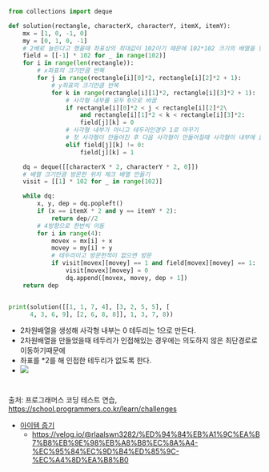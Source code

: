 ``` py
from collections import deque

def solution(rectangle, characterX, characterY, itemX, itemY):
    mx = [1, 0, -1, 0]
    my = [0, 1, 0, -1]
    # 2배로 늘린다고 했을때 좌표상의 최대값이 102이기 때문에 102*102 크기의 배열을 만든다.
    field = [[-1] * 102 for _ in range(102)]
    for i in range(len(rectangle)):
        # x좌표의 크기만큼 반복
        for j in range(rectangle[i][0]*2, rectangle[i][2]*2 + 1):
            # y좌표의 크기만큼 반복
            for k in range(rectangle[i][1]*2, rectangle[i][3]*2 + 1):
                # 사각형 내부를 모두 0으로 바꿈
                if rectangle[i][0]*2 < j < rectangle[i][2]*2\
                    and rectangle[i][1]*2 < k < rectangle[i][3]*2:
                    field[j][k] = 0
                # 사각형 내부가 아니고 테두리인경우 1로 마꾸기
                # 첫 사각형이 만들어진 후 다음 사각형이 만들어질때 사각형이 내부에 들어가있는지 확인
                elif field[j][k] != 0:
                    field[j][k] = 1

    dq = deque([[characterX * 2, characterY * 2, 0]])
    # 배열 크기만큼 방문한 위치 체크 배열 만들기
    visit = [[1] * 102 for _ in range(102)]

    while dq:
        x, y, dep = dq.popleft()
        if (x == itemX * 2 and y == itemY * 2):
            return dep//2
        # 4방향으로 한번씩 이동
        for i in range(4):
            movex = mx[i] + x
            movey = my[i] + y
            # 테두리이고 방문한적이 없으면 방문
            if visit[movex][movey] == 1 and field[movex][movey] == 1:
                visit[movex][movey] = 0
                dq.append([movex, movey, dep + 1])
    return dep


print(solution([[1, 1, 7, 4], [3, 2, 5, 5], [
      4, 3, 6, 9], [2, 6, 8, 8]], 1, 3, 7, 8))

```
- 2차원배열을 생성해 사각형 내부는 0 테두리는 1으로 만든다.
- 2차원배열을 만들었을때 테두리가 인접해있는 경우에는 의도하지 않은 최단경로로 이동하기때문에 
- 좌표를 *2를 해 인접한 테두리가 없도록 한다.
- ![](https://velog.velcdn.com/images/rlaalswn3282/post/8b2a34ae-8de2-4f54-8a29-30807b6a73ef/image.png)

#
출처: 프로그래머스 코딩 테스트 연습, https://school.programmers.co.kr/learn/challenges
- [아이템 줍기](https://school.programmers.co.kr/learn/courses/30/lessons/87694)
  - https://velog.io/@rlaalswn3282/%ED%94%84%EB%A1%9C%EA%B7%B8%EB%9E%98%EB%A8%B8%EC%8A%A4-%EC%95%84%EC%9D%B4%ED%85%9C-%EC%A4%8D%EA%B8%B0